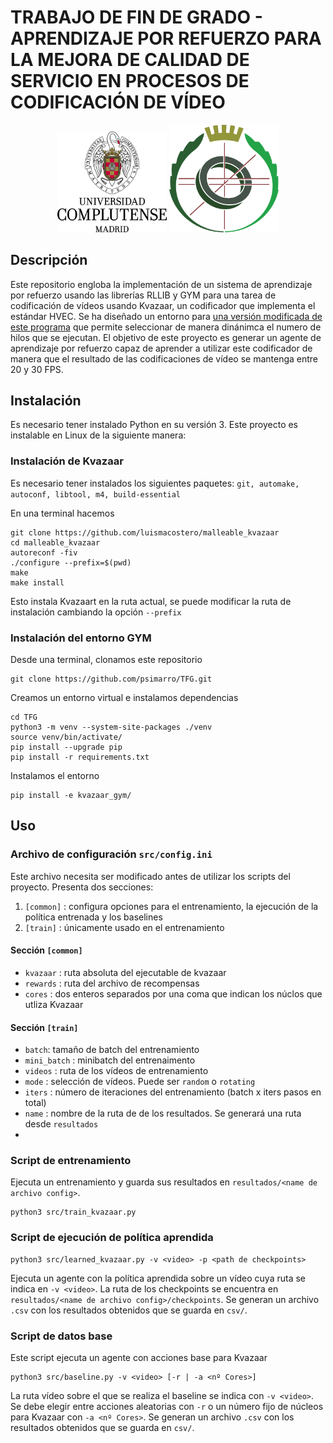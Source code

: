 # TRABAJO DE FIN DE GRADO - APRENDIZAJE POR REFUERZO PARA LA MEJORA DE CALIDAD DE SERVICIO EN PROCESOS DE CODIFICACIÓN DE VÍDEO
<p align="center">
   <img src="3-2016-07-21-Marca UCM logo negro.png" width=175>
   <img src="escudofdigrande.png" width=175>
</p>

## Descripción
Este repositorio engloba la implementación de un sistema de aprendizaje por refuerzo usando las librerías RLLIB y GYM para una tarea de codificación de vídeos usando Kvazaar, un codificador que implementa el estándar HVEC. Se ha diseñado un entorno para [una versión modificada de este programa](https://github.com/luismacostero/malleable_kvazaar) que permite seleccionar de manera dinánimca el numero de hilos que se ejecutan. El objetivo de este proyecto es generar un agente de aprendizaje por refuerzo capaz de aprender a utilizar este codificador de manera que el resultado de las codificaciones de vídeo se mantenga entre 20 y 30 FPS. 

## Instalación
Es necesario tener instalado Python en su versión 3.
Este proyecto es instalable en Linux de la siguiente manera:
   

### Instalación de Kvazaar
Es necesario tener instalados los siguientes paquetes: `git, automake, autoconf, libtool, m4, build-essential`
   
En una terminal hacemos
```
git clone https://github.com/luismacostero/malleable_kvazaar
cd malleable_kvazaar
autoreconf -fiv
./configure --prefix=$(pwd)
make
make install
```

Esto instala Kvazaart en la ruta actual, se puede modificar la ruta de instalación cambiando la opción `--prefix`

### Instalación del entorno GYM
Desde una terminal, clonamos este repositorio
```
git clone https://github.com/psimarro/TFG.git
```
Creamos un entorno virtual e instalamos dependencias
```
cd TFG
python3 -m venv --system-site-packages ./venv
source venv/bin/activate/
pip install --upgrade pip
pip install -r requirements.txt
```
Instalamos el entorno
```
pip install -e kvazaar_gym/
```

## Uso

### Archivo de configuración `src/config.ini`

Este archivo necesita ser modificado antes de utilizar los scripts del proyecto. Presenta dos secciones:
1. `[common]` : configura opciones para el entrenamiento, la ejecución de la política entrenada y los baselines
2. `[train]` : únicamente usado en el entrenamiento

#### Sección `[common]`
* `kvazaar` : ruta absoluta del ejecutable de kvazaar
* `rewards` : ruta del archivo de recompensas
* `cores` : dos enteros separados por una coma que indican los núclos que utliza Kvazaar

#### Sección `[train]`
* `batch`: tamaño de batch del entrenamiento
* `mini_batch` : minibatch del entrenaimento
* `videos` : ruta de los vídeos de entrenamiento
* `mode` : selección de vídeos. Puede ser `random` o `rotating`
* `iters` : número de iteraciones del entrenamiento (batch x iters pasos en total) 
* `name` : nombre de la ruta de de los resultados. Se generará una ruta desde `resultados`
* 
### Script de entrenamiento
Ejecuta un entrenamiento y guarda sus resultados en `resultados/<name de archivo config>`.
```
python3 src/train_kvazaar.py
```

### Script de ejecución de política aprendida

```
python3 src/learned_kvazaar.py -v <video> -p <path de checkpoints>
```
Ejecuta un agente con la política aprendida sobre un vídeo cuya ruta se indica en `-v <video>`.
La ruta de los checkpoints se encuentra en `resultados/<name de archivo config>/checkpoints`.
Se generan un archivo `.csv` con los resultados obtenidos que se guarda en `csv/`.

### Script de datos base
Este script ejecuta un agente con acciones base para Kvazaar
```
python3 src/baseline.py -v <video> [-r | -a <nº Cores>]
```
La ruta vídeo sobre el que se realiza el baseline se indica con `-v <video>`.
Se debe elegir entre acciones aleatorias con `-r` o un número fijo de núcleos para Kvazaar con `-a <nº Cores>`.
Se generan un archivo `.csv` con los resultados obtenidos que se guarda en `csv/`.





